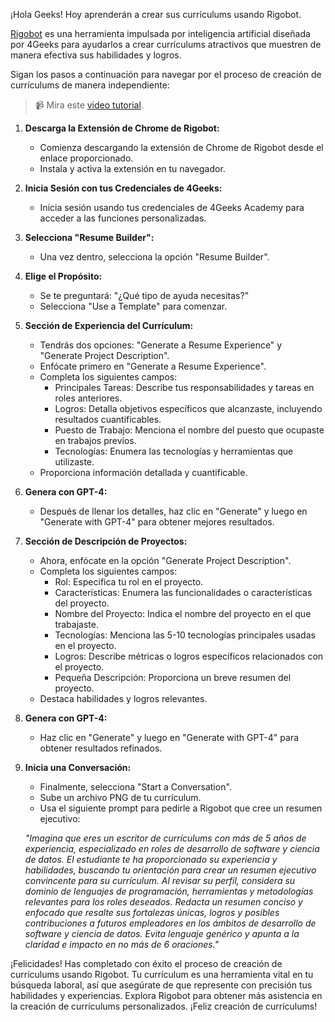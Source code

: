 ¡Hola Geeks! Hoy aprenderán a crear sus currículums usando Rigobot.

[Rigobot](https://4geeks.com/es/rigobot) es una herramienta impulsada por inteligencia artificial diseñada por 4Geeks para ayudarlos a crear currículums atractivos que muestren de manera efectiva sus habilidades y logros.

Sigan los pasos a continuación para navegar por el proceso de creación de currículums de manera independiente:

> 📹 Mira este [video tutorial](https://www.loom.com/share/186d5016f5c64582b4ede9773aca68ad?sid=c864431c-10a7-4858-a2e2-25884b76c7f6).

1. **Descarga la Extensión de Chrome de Rigobot:**
   - Comienza descargando la extensión de Chrome de Rigobot desde el enlace proporcionado.
   - Instala y activa la extensión en tu navegador.

2. **Inicia Sesión con tus Credenciales de 4Geeks:**
   - Inicia sesión usando tus credenciales de 4Geeks Academy para acceder a las funciones personalizadas.

3. **Selecciona "Resume Builder":**
   - Una vez dentro, selecciona la opción "Resume Builder".

4. **Elige el Propósito:**
   - Se te preguntará: "¿Qué tipo de ayuda necesitas?" 
   - Selecciona "Use a Template" para comenzar.

5. **Sección de Experiencia del Currículum:**
   - Tendrás dos opciones: "Generate a Resume Experience" y "Generate Project Description".
   - Enfócate primero en "Generate a Resume Experience".
   - Completa los siguientes campos:
     - Principales Tareas: Describe tus responsabilidades y tareas en roles anteriores.
     - Logros: Detalla objetivos específicos que alcanzaste, incluyendo resultados cuantificables.
     - Puesto de Trabajo: Menciona el nombre del puesto que ocupaste en trabajos previos.
     - Tecnologías: Enumera las tecnologías y herramientas que utilizaste.
   - Proporciona información detallada y cuantificable.

6. **Genera con GPT-4:**
   - Después de llenar los detalles, haz clic en "Generate" y luego en "Generate with GPT-4" para obtener mejores resultados.

7. **Sección de Descripción de Proyectos:**
   - Ahora, enfócate en la opción "Generate Project Description".
   - Completa los siguientes campos:
     - Rol: Especifica tu rol en el proyecto.
     - Características: Enumera las funcionalidades o características del proyecto.
     - Nombre del Proyecto: Indica el nombre del proyecto en el que trabajaste.
     - Tecnologías: Menciona las 5-10 tecnologías principales usadas en el proyecto.
     - Logros: Describe métricas o logros específicos relacionados con el proyecto.
     - Pequeña Descripción: Proporciona un breve resumen del proyecto.
   - Destaca habilidades y logros relevantes.

8. **Genera con GPT-4:**
   - Haz clic en "Generate" y luego en "Generate with GPT-4" para obtener resultados refinados.

9. **Inicia una Conversación:**
   - Finalmente, selecciona "Start a Conversation".
   - Sube un archivo PNG de tu currículum.
   - Usa el siguiente prompt para pedirle a Rigobot que cree un resumen ejecutivo:

   _"Imagina que eres un escritor de currículums con más de 5 años de experiencia, especializado en roles de desarrollo de software y ciencia de datos. El estudiante te ha proporcionado su experiencia y habilidades, buscando tu orientación para crear un resumen ejecutivo convincente para su currículum. Al revisar su perfil, considera su dominio de lenguajes de programación, herramientas y metodologías relevantes para los roles deseados. Redacta un resumen conciso y enfocado que resalte sus fortalezas únicas, logros y posibles contribuciones a futuros empleadores en los ámbitos de desarrollo de software y ciencia de datos. Evita lenguaje genérico y apunta a la claridad e impacto en no más de 6 oraciones."_

¡Felicidades! Has completado con éxito el proceso de creación de currículums usando Rigobot. Tu currículum es una herramienta vital en tu búsqueda laboral, así que asegúrate de que represente con precisión tus habilidades y experiencias. Explora Rigobot para obtener más asistencia en la creación de currículums personalizados. ¡Feliz creación de currículums!
